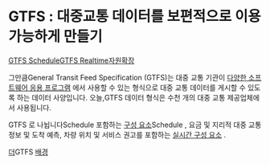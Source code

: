 # GTFS : 대중교통 데이터를 보편적으로 이용 가능하게 만들기

<div class="landing-page">
    <a class="button" href="schedule">GTFS Schedule</a><a class="button" href="realtime">GTFS Realtime</a><a class="button" href="resources">자원</a><a class="button" href="extensions">확장</a>
</div>

그만큼General Transit Feed Specification (GTFS)는 대중 교통 기관이 [다양한 소프트웨어 응용 프로그램](resources/apps) 에서 사용할 수 있는 형식으로 대중 교통 데이터를 게시할 수 있도록 하는 데이터 사양입니다. 오늘,GTFS 데이터 형식은 수천 개의 대중 교통 제공업체에서 사용됩니다.

GTFS 로 나뉩니다Schedule 포함하는 [구성 요소](schedule)Schedule , 요금 및 지리적 대중 교통 정보 및 도착 예측, 차량 위치 및 서비스 권고를 포함하는 [실시간 구성 요소](realtime) .

[더](background.md)GTFS [배경](background.md)
